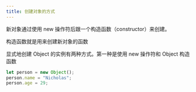 ```yaml
---
title: 创建对象的方式
---
```


新对象通过使用 new 操作符后跟一个构造函数（constructor）来创建。

构造函数就是用来创建新对象的函数

显式地创建 Object 的实例有两种方式。第一种是使用 new 操作符和 Object 构造函数

```js
let person = new Object();
person.name = "Nicholas";
person.age = 29;
```

```js
```
